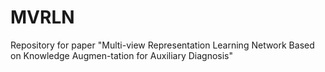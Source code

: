 # MVRLN

Repository for paper "Multi-view Representation Learning Network Based on Knowledge Augmen-tation for Auxiliary Diagnosis"
